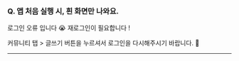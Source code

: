 ### Q. 앱 처음 실행 시, 흰 화면만 나와요.

로그인 오류 입니다 😭 재로그인이 필요합니다 !

커뮤니티 탭 > 글쓰기 버튼을 누르셔서 로그인을 다시해주시기 바랍니다. 🙏

----

